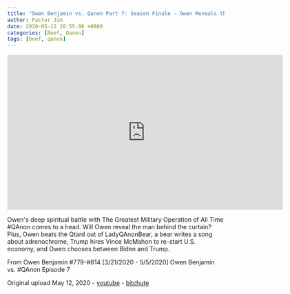 ```yaml
---
title: "Owen Benjamin vs. Qanon Part 7: Season Finale - Owen Reveals the Plan"
author: Pastor Jim
date: 2020-05-12 20:55:00 +0800
categories: [Beef, Qanon]
tags: [beef, qanon]
---
```


<iframe width="640" height="360" scrolling="no" frameborder="0" style="border: none;" src="https://www.bitchute.com/embed/11xbOU01G9ov/"></iframe>

Owen's deep spiritual battle with The Greatest Military Operation of All Time #QAnon comes to a head. Will Owen reveal the man behind the curtain? Plus, Owen beats the Qtard out of LadyQAnonBear, a bear writes a song about adrenochrome, Trump hires Vince McMahon to re-start U.S. economy, and Owen chooses between Biden and Trump.

From Owen Benjamin #779-#814 [3/21/2020 - 5/5/2020]
Owen Benjamin vs. #QAnon Episode 7

Original upload May 12, 2020 - [youtube](https://youtu.be/Yjq_btpwY44) - [bitchute](https://www.bitchute.com/video/11xbOU01G9ov/)
